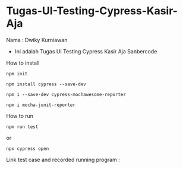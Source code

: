 # Tugas-UI-Testing-Cypress-Kasir-Aja
Nama : Dwiky Kurniawan
- Ini adalah Tugas UI Testing Cypress Kasir Aja Sanbercode

How to install
```
npm init
```
```
npm install cypress --save-dev
```
```
npm i --save-dev cypress-mochawesome-reporter
```
```
npm i mocha-junit-reporter
```

How to run
```
npm run test
```
or
```
npx cypress open
```

Link test case and recorded running program : 